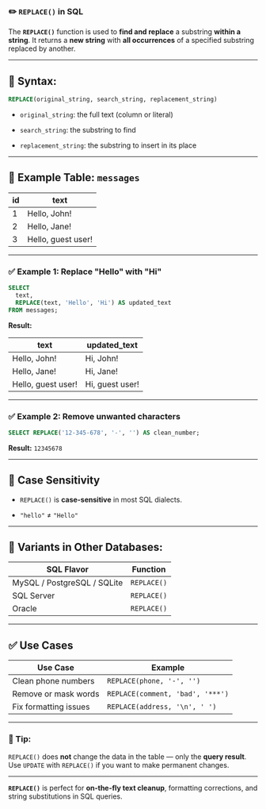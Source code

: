 ### ✏️ `REPLACE()` in SQL

The **`REPLACE()`** function is used to **find and replace** a substring **within a string**. It returns a **new string** with **all occurrences** of a specified substring replaced by another.

---

## 🔹 **Syntax:**

```sql
REPLACE(original_string, search_string, replacement_string)
```

- `original_string`: the full text (column or literal)
    
- `search_string`: the substring to find
    
- `replacement_string`: the substring to insert in its place
    

---

## 📌 **Example Table: `messages`**

|id|text|
|---|---|
|1|Hello, John!|
|2|Hello, Jane!|
|3|Hello, guest user!|

---

### ✅ Example 1: Replace "Hello" with "Hi"

```sql
SELECT 
  text,
  REPLACE(text, 'Hello', 'Hi') AS updated_text
FROM messages;
```

**Result:**

|text|updated_text|
|---|---|
|Hello, John!|Hi, John!|
|Hello, Jane!|Hi, Jane!|
|Hello, guest user!|Hi, guest user!|

---

### ✅ Example 2: Remove unwanted characters

```sql
SELECT REPLACE('12-345-678', '-', '') AS clean_number;
```

**Result:** `12345678`

---

## 🔹 Case Sensitivity

- `REPLACE()` is **case-sensitive** in most SQL dialects.
    
- `"hello"` ≠ `"Hello"`
    

---

## 🔹 Variants in Other Databases:

|SQL Flavor|Function|
|---|---|
|MySQL / PostgreSQL / SQLite|`REPLACE()`|
|SQL Server|`REPLACE()`|
|Oracle|`REPLACE()`|

---

## ✅ Use Cases

|Use Case|Example|
|---|---|
|Clean phone numbers|`REPLACE(phone, '-', '')`|
|Remove or mask words|`REPLACE(comment, 'bad', '***')`|
|Fix formatting issues|`REPLACE(address, '\n', ' ')`|

---

### 🧠 Tip:

`REPLACE()` does **not** change the data in the table — only the **query result**. Use `UPDATE` with `REPLACE()` if you want to make permanent changes.

---

**`REPLACE()`** is perfect for **on-the-fly text cleanup**, formatting corrections, and string substitutions in SQL queries.